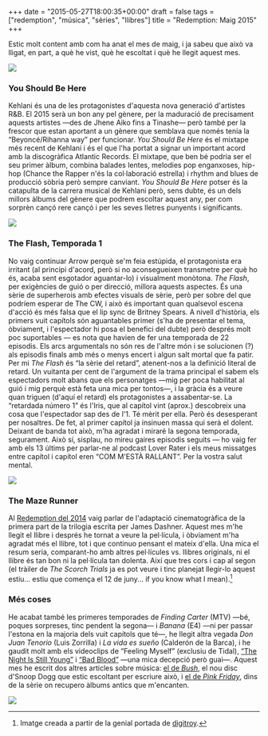 +++
date = "2015-05-27T18:00:35+00:00"
draft = false
tags = ["redemption", "música", "sèries", "llibres"]
title = "Redemption: Maig 2015"
+++

Estic molt content amb com ha anat el mes de maig, i ja sabeu que aix&ograve; va lligat, en part, a qu&egrave; he vist, qu&egrave; he escoltat i qu&egrave; he llegit aquest mes. 

<!-- more -->

<img class="pImageFull" src="http://i.imgur.com/giQe9pp.jpg">

### You Should Be Here

Kehlani &eacute;s una de les protagonistes d'aquesta nova generaci&oacute; d'artistes R&amp;B. El 2015 ser&agrave; un bon any pel g&egrave;nere, per la maduraci&oacute; de precisament aquests artistes &mdash;des de Jhene Aiko fins a Tinashe&mdash; per&ograve; tamb&eacute; per la frescor que estan aportant a un g&egrave;nere que semblava que nom&eacute;s tenia la &ldquo;Beyonc&eacute;/Rihanna way&rdquo; per funcionar. *You Should Be Here* &eacute;s el mixtape m&eacute;s recent de Kehlani i &eacute;s el que l'ha portat a signar un important acord amb la discogr&agrave;fica Atlantic Records. El mixtape, que ben b&eacute; podria ser el seu primer &agrave;lbum, combina balades lentes, melodies pop enganxoses, hip-hop (Chance the Rapper n'&eacute;s la col&middot;laboraci&oacute; estrella) i rhythm and blues de producci&oacute; s&ograve;bria per&ograve; sempre canviant. *You Should Be Here* potser &eacute;s la catapulta de la carrera musical de Kehlani per&ograve;, sens dubte, &eacute;s un dels millors &agrave;lbums del g&egrave;nere que podrem escoltar aquest any, per com sorpr&egrave;n can&ccedil;&oacute; rere can&ccedil;&oacute; i per les seves lletres punyents i significants.

<span class="fa fa-heart"> </span> <span class="fa fa-heart"> </span> <span class="fa fa-heart"> </span> <span class="fa fa-heart"> </span>

<img class="pImageFull" src="http://i.imgur.com/tr7cJGU.jpg">

### The Flash, Temporada 1

No vaig continuar Arrow perqu&egrave; se'm feia est&uacute;pida, el protagonista era irritant (al principi d'acord, per&ograve; si no aconsegueixen transmetre per qu&egrave; ho &eacute;s, acaba sent esgotador aguantar-lo) i visualment mon&ograve;tona. *The Flash*, per exig&egrave;ncies de gui&oacute; o per direcci&oacute;, millora aquests aspectes. &Eacute;s una s&egrave;rie de superherois amb efectes visuals de s&egrave;rie, per&ograve; per sobre del que podr&iacute;em esperar de The CW, i aix&ograve; &eacute;s important quan qualsevol escena d'acci&oacute; &eacute;s m&eacute;s falsa que el lip sync de Britney Spears. A nivell d'hist&ograve;ria, els primers vuit cap&iacute;tols s&oacute;n aguantables primer (s'ha de presentar el tema, &ograve;bviament, i l'espectador hi posa el benefici del dubte) per&ograve; despr&eacute;s molt poc suportables &mdash; es nota que havien de fer una temporada de 22 episodis. Els arcs argumentals no s&oacute;n res de l'altre m&oacute;n i se solucionen (?) als episodis finals amb m&eacute;s o menys encert i algun salt mortal que fa patir. Per mi *The Flash* &eacute;s &ldquo;la s&egrave;rie del retard&rdquo;, atenent-nos a la definici&oacute; literal de retard. Un vuitanta per cent de l'argument de la trama principal el sabem els espectadors molt abans que els personatges &mdash;mig per poca habilitat al gui&oacute; i mig perqu&egrave; est&agrave; feta una mica per tontos&mdash;, i la gr&agrave;cia &eacute;s a veure quan triguen (d'aqu&iacute; el retard) els protagonistes a assabentar-se. La &ldquo;retardada n&uacute;mero 1&rdquo; &eacute;s l'Iris, que al cap&iacute;tol vint (aprox.) descobreix una cosa que l'espectador sap des de l'1. T&eacute; m&egrave;rit per ella. Per&ograve; &eacute;s desesperant per nosaltres. De fet, al primer cap&iacute;tol ja insinuen massa qui ser&agrave; el dolent. Deixant de banda tot aix&ograve;, m'ha agradat i mirar&eacute; la segona temporada, segurament. Aix&ograve; s&iacute;, sisplau, no mireu gaires episodis seguits &mdash; ho vaig fer amb els 13 &uacute;ltims per parlar-ne al podcast Lover Rater i els meus missatges entre cap&iacute;tol i cap&iacute;tol eren &ldquo;COM M'EST&Agrave; RALLANT&rdquo;. Per la vostra salut mental.

<img class="pImageFull" src="http://i.imgur.com/r0hqoe4.png">

### The Maze Runner

Al [Redemption del 2014](http://enricllonch.com/post/107106915959/2014-redemption) vaig parlar de l'adaptaci&oacute; cinematogr&agrave;fica de la primera part de la trilogia escrita per James Dashner. Aquest mes m'he llegit el llibre i despr&eacute;s he tornat a veure la pel&middot;l&iacute;cula, i &ograve;bviament m'ha agradat m&eacute;s el llibre, tot i que continuo pensant el mateix d'ella. Una mica el resum seria, comparant-ho amb altres pel&middot;l&iacute;cules vs. llibres originals, ni el llibre &eacute;s tan bon ni la pel&middot;l&iacute;cula tan dolenta. Aix&iacute; que tres cors i cap al segon (el tr&agrave;iler de *The Scorch Trials* ja es pot veure i tinc planejat llegir-lo aquest estiu... estiu que comen&ccedil;a el 12 de juny... if you know what I mean).[^1]

<span class="fa fa-heart"> </span> <span class="fa fa-heart"> </span> <span class="fa fa-heart"> </span>

### M&eacute;s coses

He acabat tamb&eacute; les primeres temporades de *Finding Carter* (MTV) &mdash;b&eacute;, poques sorpreses, tinc pendent la segona&mdash; i *Banana* (E4) &mdash;ni per passar l'estona en la majoria dels vuit cap&iacute;tols que t&eacute;&mdash;, he llegit altra vegada *Don Juan Tenorio* (Luis Zorrilla) i *La vida es sue&ntilde;o* (Calder&oacute;n de la Barca), i he gaudit molt amb els videoclips de &ldquo;Feeling Myself&rdquo; (exclusiu de Tidal), [&ldquo;The Night Is Still Young&rdquo;](https://www.youtube.com/watch?v=IvN5h9BE444) i [&ldquo;Bad Blood&rdquo;](https://www.youtube.com/watch?v=QcIy9NiNbmo) &mdash;una mica decepci&oacute; per&ograve; guai&mdash;. Aquest mes he escrit dos altres articles sobre m&uacute;sica: [el de *Bush*](http://enricllonch.com/post/118784929414/bush), el nou disc d'Snoop Dogg que estic escoltant per escriure aix&ograve;, i [el de *Pink Friday*](http://enricllonch.com/post/118220862149/pink-friday), dins de la s&egrave;rie on recupero &agrave;lbums antics que m'encanten.

[^1]: Imatge creada a partir de la genial portada de [digitroy](http://digitroy.deviantart.com/art/Maze-Runner-Cover-Redesign-271800825).

<img id="splashFade" src="http://i.imgur.com/kCFBJdm.jpg">